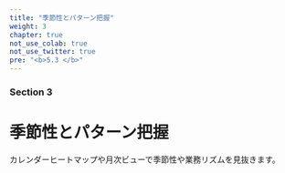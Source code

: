```yaml
---
title: "季節性とパターン把握"
weight: 3
chapter: true
not_use_colab: true
not_use_twitter: true
pre: "<b>5.3 </b>"
---
```


### Section 3
# 季節性とパターン把握

カレンダーヒートマップや月次ビューで季節性や業務リズムを見抜きます。
